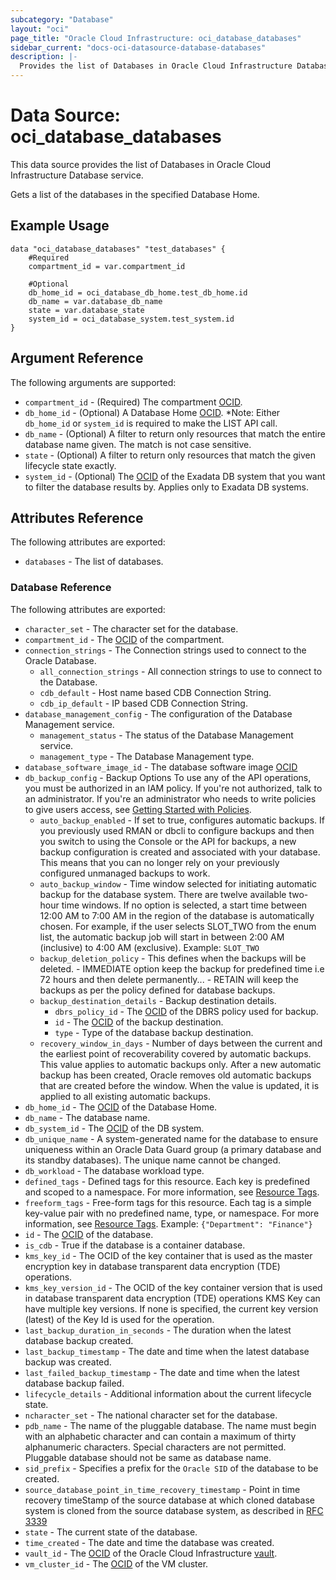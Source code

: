 ```yaml
---
subcategory: "Database"
layout: "oci"
page_title: "Oracle Cloud Infrastructure: oci_database_databases"
sidebar_current: "docs-oci-datasource-database-databases"
description: |-
  Provides the list of Databases in Oracle Cloud Infrastructure Database service
---
```


# Data Source: oci_database_databases
This data source provides the list of Databases in Oracle Cloud Infrastructure Database service.

Gets a list of the databases in the specified Database Home.


## Example Usage

```hcl
data "oci_database_databases" "test_databases" {
	#Required
	compartment_id = var.compartment_id

	#Optional
	db_home_id = oci_database_db_home.test_db_home.id
	db_name = var.database_db_name
	state = var.database_state
	system_id = oci_database_system.test_system.id
}
```

## Argument Reference

The following arguments are supported:

* `compartment_id` - (Required) The compartment [OCID](https://docs.cloud.oracle.com/iaas/Content/General/Concepts/identifiers.htm).
* `db_home_id` - (Optional) A Database Home [OCID](https://docs.cloud.oracle.com/iaas/Content/General/Concepts/identifiers.htm). *Note: Either `db_home_id` or `system_id` is required to make the LIST API call.
* `db_name` - (Optional) A filter to return only resources that match the entire database name given. The match is not case sensitive.
* `state` - (Optional) A filter to return only resources that match the given lifecycle state exactly.
* `system_id` - (Optional) The [OCID](https://docs.cloud.oracle.com/iaas/Content/General/Concepts/identifiers.htm) of the Exadata DB system that you want to filter the database results by. Applies only to Exadata DB systems.


## Attributes Reference

The following attributes are exported:

* `databases` - The list of databases.

### Database Reference

The following attributes are exported:

* `character_set` - The character set for the database.
* `compartment_id` - The [OCID](https://docs.cloud.oracle.com/iaas/Content/General/Concepts/identifiers.htm) of the compartment.
* `connection_strings` - The Connection strings used to connect to the Oracle Database.
	* `all_connection_strings` - All connection strings to use to connect to the Database.
	* `cdb_default` - Host name based CDB Connection String.
	* `cdb_ip_default` - IP based CDB Connection String.
* `database_management_config` - The configuration of the Database Management service.
	* `management_status` - The status of the Database Management service.
	* `management_type` - The Database Management type.
* `database_software_image_id` - The database software image [OCID](https://docs.cloud.oracle.com/iaas/Content/General/Concepts/identifiers.htm)
* `db_backup_config` - Backup Options To use any of the API operations, you must be authorized in an IAM policy. If you're not authorized, talk to an administrator. If you're an administrator who needs to write policies to give users access, see [Getting Started with Policies](https://docs.cloud.oracle.com/iaas/Content/Identity/Concepts/policygetstarted.htm). 
	* `auto_backup_enabled` - If set to true, configures automatic backups. If you previously used RMAN or dbcli to configure backups and then you switch to using the Console or the API for backups, a new backup configuration is created and associated with your database. This means that you can no longer rely on your previously configured unmanaged backups to work.
	* `auto_backup_window` - Time window selected for initiating automatic backup for the database system. There are twelve available two-hour time windows. If no option is selected, a start time between 12:00 AM to 7:00 AM in the region of the database is automatically chosen. For example, if the user selects SLOT_TWO from the enum list, the automatic backup job will start in between 2:00 AM (inclusive) to 4:00 AM (exclusive).  Example: `SLOT_TWO` 
	* `backup_deletion_policy` - This defines when the backups will be deleted. - IMMEDIATE option keep the backup for predefined time i.e 72 hours and then delete permanently... - RETAIN will keep the backups as per the policy defined for database backups.
	* `backup_destination_details` - Backup destination details.
		* `dbrs_policy_id` - The [OCID](https://docs.cloud.oracle.com/iaas/Content/General/Concepts/identifiers.htm) of the DBRS policy used for backup.
		* `id` - The [OCID](https://docs.cloud.oracle.com/iaas/Content/General/Concepts/identifiers.htm) of the backup destination.
		* `type` - Type of the database backup destination.
	* `recovery_window_in_days` - Number of days between the current and the earliest point of recoverability covered by automatic backups. This value applies to automatic backups only. After a new automatic backup has been created, Oracle removes old automatic backups that are created before the window. When the value is updated, it is applied to all existing automatic backups. 
* `db_home_id` - The [OCID](https://docs.cloud.oracle.com/iaas/Content/General/Concepts/identifiers.htm) of the Database Home.
* `db_name` - The database name.
* `db_system_id` - The [OCID](https://docs.cloud.oracle.com/iaas/Content/General/Concepts/identifiers.htm) of the DB system.
* `db_unique_name` - A system-generated name for the database to ensure uniqueness within an Oracle Data Guard group (a primary database and its standby databases). The unique name cannot be changed. 
* `db_workload` - The database workload type.
* `defined_tags` - Defined tags for this resource. Each key is predefined and scoped to a namespace. For more information, see [Resource Tags](https://docs.cloud.oracle.com/iaas/Content/General/Concepts/resourcetags.htm). 
* `freeform_tags` - Free-form tags for this resource. Each tag is a simple key-value pair with no predefined name, type, or namespace. For more information, see [Resource Tags](https://docs.cloud.oracle.com/iaas/Content/General/Concepts/resourcetags.htm).  Example: `{"Department": "Finance"}` 
* `id` - The [OCID](https://docs.cloud.oracle.com/iaas/Content/General/Concepts/identifiers.htm) of the database.
* `is_cdb` - True if the database is a container database.
* `kms_key_id` - The OCID of the key container that is used as the master encryption key in database transparent data encryption (TDE) operations.
* `kms_key_version_id` - The OCID of the key container version that is used in database transparent data encryption (TDE) operations KMS Key can have multiple key versions. If none is specified, the current key version (latest) of the Key Id is used for the operation. 
* `last_backup_duration_in_seconds` - The duration when the latest database backup created.
* `last_backup_timestamp` - The date and time when the latest database backup was created.
* `last_failed_backup_timestamp` - The date and time when the latest database backup failed.
* `lifecycle_details` - Additional information about the current lifecycle state.
* `ncharacter_set` - The national character set for the database.
* `pdb_name` - The name of the pluggable database. The name must begin with an alphabetic character and can contain a maximum of thirty alphanumeric characters. Special characters are not permitted. Pluggable database should not be same as database name.
* `sid_prefix` - Specifies a prefix for the `Oracle SID` of the database to be created. 
* `source_database_point_in_time_recovery_timestamp` - Point in time recovery timeStamp of the source database at which cloned database system is cloned from the source database system, as described in [RFC 3339](https://tools.ietf.org/rfc/rfc3339)
* `state` - The current state of the database.
* `time_created` - The date and time the database was created.
* `vault_id` - The [OCID](https://docs.cloud.oracle.com/iaas/Content/General/Concepts/identifiers.htm) of the Oracle Cloud Infrastructure [vault](https://docs.cloud.oracle.com/iaas/Content/KeyManagement/Concepts/keyoverview.htm#concepts).
* `vm_cluster_id` - The [OCID](https://docs.cloud.oracle.com/iaas/Content/General/Concepts/identifiers.htm) of the VM cluster.

